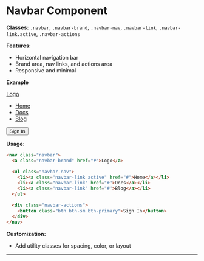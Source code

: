 # Navbar Component

**Classes:** `.navbar`, `.navbar-brand`, `.navbar-nav`, `.navbar-link`, `.navbar-link.active`, `.navbar-actions`

**Features:**
- Horizontal navigation bar
- Brand area, nav links, and actions area
- Responsive and minimal

**Example**

<div class="demo-container">
  <nav class="navbar">
    <a class="navbar-brand" href="#">Logo</a>
    <ul class="navbar-nav">
      <li><a class="navbar-link active" href="#">Home</a></li>
      <li><a class="navbar-link" href="#">Docs</a></li>
      <li><a class="navbar-link" href="#">Blog</a></li>
    </ul>
    <div class="navbar-actions">
      <button class="btn btn-sm btn-primary">Sign In</button>
    </div>
  </nav>
</div>

**Usage:**
```html
<nav class="navbar">
  <a class="navbar-brand" href="#">Logo</a>

  <ul class="navbar-nav">
    <li><a class="navbar-link active" href="#">Home</a></li>
    <li><a class="navbar-link" href="#">Docs</a></li>
    <li><a class="navbar-link" href="#">Blog</a></li>
  </ul>

  <div class="navbar-actions">
    <button class="btn btn-sm btn-primary">Sign In</button>
  </div>
</nav>
```

**Customization:**
- Add utility classes for spacing, color, or layout

---
